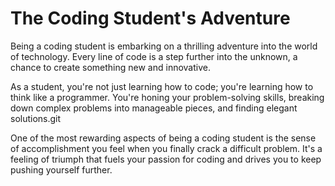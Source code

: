 
# The Coding Student's Adventure
Being a coding student is embarking on a thrilling adventure into the world of technology. Every line of code is a step further into the unknown, a chance to create something new and innovative.

As a student, you're not just learning how to code; you're learning how to think like a programmer. You're honing your problem-solving skills, breaking down complex problems into manageable pieces, and finding elegant solutions.git 

One of the most rewarding aspects of being a coding student is the sense of accomplishment you feel when you finally crack a difficult problem. It's a feeling of triumph that fuels your passion for coding and drives you to keep pushing yourself further.

